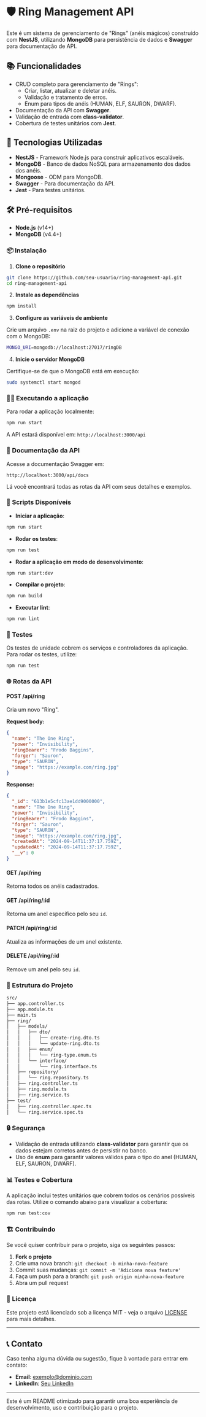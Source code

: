 
# 🛡️ Ring Management API

Este é um sistema de gerenciamento de "Rings" (anéis mágicos) construído com **NestJS**, utilizando **MongoDB** para persistência de dados e **Swagger** para documentação de API.

## 📚 Funcionalidades

- CRUD completo para gerenciamento de "Rings":
  - Criar, listar, atualizar e deletar anéis.
  - Validação e tratamento de erros.
  - Enum para tipos de anéis (HUMAN, ELF, SAURON, DWARF).
- Documentação da API com **Swagger**.
- Validação de entrada com **class-validator**.
- Cobertura de testes unitários com **Jest**.

## 🚀 Tecnologias Utilizadas

- **NestJS** - Framework Node.js para construir aplicativos escaláveis.
- **MongoDB** - Banco de dados NoSQL para armazenamento dos dados dos anéis.
- **Mongoose** - ODM para MongoDB.
- **Swagger** - Para documentação da API.
- **Jest** - Para testes unitários.

## 🛠️ Pré-requisitos

- **Node.js** (v14+)
- **MongoDB** (v4.4+)

### 📦 Instalação

1. **Clone o repositório**

```bash
git clone https://github.com/seu-usuario/ring-management-api.git
cd ring-management-api
```

2. **Instale as dependências**

```bash
npm install
```

3. **Configure as variáveis de ambiente**

Crie um arquivo `.env` na raiz do projeto e adicione a variável de conexão com o MongoDB:

```bash
MONGO_URI=mongodb://localhost:27017/ringDB
```

4. **Inicie o servidor MongoDB**

Certifique-se de que o MongoDB está em execução:

```bash
sudo systemctl start mongod
```

### 🏃‍♂️ Executando a aplicação

Para rodar a aplicação localmente:

```bash
npm run start
```

A API estará disponível em: `http://localhost:3000/api`

### 📖 Documentação da API

Acesse a documentação Swagger em:

```
http://localhost:3000/api/docs
```

Lá você encontrará todas as rotas da API com seus detalhes e exemplos.

### 🔧 Scripts Disponíveis

- **Iniciar a aplicação**:

```bash
npm run start
```

- **Rodar os testes**:

```bash
npm run test
```

- **Rodar a aplicação em modo de desenvolvimento**:

```bash
npm run start:dev
```

- **Compilar o projeto**:

```bash
npm run build
```

- **Executar lint**:

```bash
npm run lint
```

### 🧪 Testes

Os testes de unidade cobrem os serviços e controladores da aplicação. Para rodar os testes, utilize:

```bash
npm run test
```

### 🌐 Rotas da API

#### POST /api/ring

Cria um novo "Ring".

**Request body:**

```json
{
  "name": "The One Ring",
  "power": "Invisibility",
  "ringBearer": "Frodo Baggins",
  "forger": "Sauron",
  "type": "SAURON",
  "image": "https://example.com/ring.jpg"
}
```

**Response:**

```json
{
  "_id": "613b1e5cfc13ae1dd9000000",
  "name": "The One Ring",
  "power": "Invisibility",
  "ringBearer": "Frodo Baggins",
  "forger": "Sauron",
  "type": "SAURON",
  "image": "https://example.com/ring.jpg",
  "createdAt": "2024-09-14T11:37:17.759Z",
  "updatedAt": "2024-09-14T11:37:17.759Z",
  "__v": 0
}
```

#### GET /api/ring

Retorna todos os anéis cadastrados.

#### GET /api/ring/:id

Retorna um anel específico pelo seu `id`.

#### PATCH /api/ring/:id

Atualiza as informações de um anel existente.

#### DELETE /api/ring/:id

Remove um anel pelo seu `id`.

### 📂 Estrutura do Projeto

```bash
src/
├── app.controller.ts
├── app.module.ts
├── main.ts
├── ring/
│   ├── models/
│   │   ├── dto/
│   │   │   ├── create-ring.dto.ts
│   │   │   └── update-ring.dto.ts
│   │   ├── enum/
│   │   │   └── ring-type.enum.ts
│   │   └── interface/
│   │       └── ring.interface.ts
│   ├── repository/
│   │   └── ring.repository.ts
│   ├── ring.controller.ts
│   ├── ring.module.ts
│   ├── ring.service.ts
├── test/
│   ├── ring.controller.spec.ts
│   └── ring.service.spec.ts
```

### 🔒 Segurança

- Validação de entrada utilizando **class-validator** para garantir que os dados estejam corretos antes de persistir no banco.
- Uso de **enum** para garantir valores válidos para o tipo do anel (HUMAN, ELF, SAURON, DWARF).

### 📊 Testes e Cobertura

A aplicação inclui testes unitários que cobrem todos os cenários possíveis das rotas. Utilize o comando abaixo para visualizar a cobertura:

```bash
npm run test:cov
```

### 🏗️ Contribuindo

Se você quiser contribuir para o projeto, siga os seguintes passos:

1. **Fork o projeto**
2. Crie uma nova branch: `git checkout -b minha-nova-feature`
3. Commit suas mudanças: `git commit -m 'Adiciona nova feature'`
4. Faça um push para a branch: `git push origin minha-nova-feature`
5. Abra um pull request

### 📝 Licença

Este projeto está licenciado sob a licença MIT - veja o arquivo [LICENSE](LICENSE) para mais detalhes.

---

## 📞 Contato

Caso tenha alguma dúvida ou sugestão, fique à vontade para entrar em contato:

- **Email**: exemplo@dominio.com
- **LinkedIn**: [Seu LinkedIn](https://linkedin.com/in/seu-usuario)

---

Este é um README otimizado para garantir uma boa experiência de desenvolvimento, uso e contribuição para o projeto.